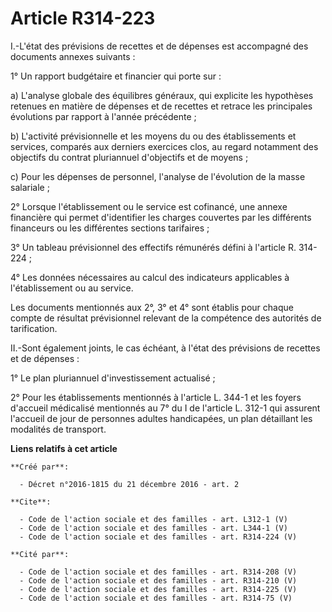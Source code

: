 # Article R314-223

I.-L'état des prévisions de recettes et de dépenses est accompagné des documents annexes suivants : 

1° Un rapport budgétaire et financier qui porte sur : 

a) L'analyse globale des équilibres généraux, qui explicite les hypothèses retenues en matière de dépenses et de recettes et
retrace les principales évolutions par rapport à l'année précédente ; 

b) L'activité prévisionnelle et les moyens du ou des établissements et services, comparés aux derniers exercices clos, au
regard notamment des objectifs du contrat pluriannuel d'objectifs et de moyens ; 

c) Pour les dépenses de personnel, l'analyse de l'évolution de la masse salariale ; 

2° Lorsque l'établissement ou le service est cofinancé, une annexe financière qui permet d'identifier les charges couvertes
par les différents financeurs ou les différentes sections tarifaires ; 

3° Un tableau prévisionnel des effectifs rémunérés défini à l'article R. 314-224 ; 

4° Les données nécessaires au calcul des indicateurs applicables à l'établissement ou au service. 

Les documents mentionnés aux 2°, 3° et 4° sont établis pour chaque compte de résultat prévisionnel relevant de la compétence
des autorités de tarification. 

II.-Sont également joints, le cas échéant, à l'état des prévisions de recettes et de dépenses : 

1° Le plan pluriannuel d'investissement actualisé ; 

2° Pour les établissements mentionnés à l'article L. 344-1 et les foyers d'accueil médicalisé mentionnés au 7° du I de
l'article L. 312-1 qui assurent l'accueil de jour de personnes adultes handicapées, un plan détaillant les modalités de
transport.

**Liens relatifs à cet article**

	**Créé par**:

	  - Décret n°2016-1815 du 21 décembre 2016 - art. 2

	**Cite**:

	  - Code de l'action sociale et des familles - art. L312-1 (V)
	  - Code de l'action sociale et des familles - art. L344-1 (V)
	  - Code de l'action sociale et des familles - art. R314-224 (V)

	**Cité par**:

	  - Code de l'action sociale et des familles - art. R314-208 (V)
	  - Code de l'action sociale et des familles - art. R314-210 (V)
	  - Code de l'action sociale et des familles - art. R314-225 (V)
	  - Code de l'action sociale et des familles - art. R314-75 (V)
